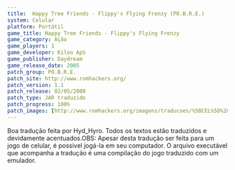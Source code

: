 ```yaml
---
title:  Happy Tree Friends - Flippy's Flying Frenzy (PO.B.R.E.)
system: Celular
platform: Portátil
game_title: Happy Tree Friends - Flippy's Flying Frenzy
game_category: Ação
game_players: 1
game_developer: Kiloo ApS
game_publisher: Daydream
game_release_date: 2005
patch_group: PO.B.R.E.
patch_site: http://www.romhackers.org/
patch_version: 1.1
patch_release: 02/05/2008
patch_type: JAR traduzido
patch_progress: 100%
patch_images: [http://www.romhackers.org/imagens/traducoes/%5BCEL%5D%20Happy%20Tree%20Friends%20-%20Hyd_Hyro%20-%201.png,http://www.romhackers.org/imagens/traducoes/%5BCEL%5D%20Happy%20Tree%20Friends%20-%20Hyd_Hyro%20-%202.png,http://www.romhackers.org/imagens/traducoes/%5BCEL%5D%20Happy%20Tree%20Friends%20-%20Hyd_Hyro%20-%203.png]
---
```

Boa tradução feita por Hyd_Hyro. Todos os textos estão traduzidos e devidamente acentuados.OBS: Apesar desta tradução ser feita para um jogo de celular, é possível jogá-la em seu computador. O arquivo executável que acompanha a tradução é uma compilação do jogo traduzido com um emulador.